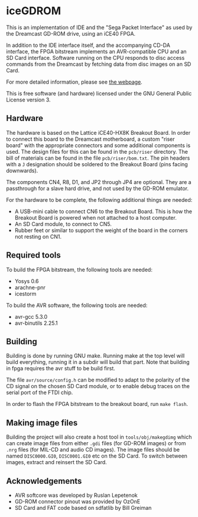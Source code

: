 iceGDROM
========

This is an implementation of IDE and the "Sega Packet Interface"
as used by the Dreamcast GD-ROM drive, using an iCE40 FPGA.

In addition to the IDE interface itself, and the accompanying CD-DA
interface, the FPGA bitstream implements an AVR-compatible CPU and
an SD Card interface.  Software running on the CPU responds to
disc access commands from the Dreamcast by fetching data from disc
images on an SD Card.

For more detailed information, please see [the webpage][1].

This is free software (and hardware) licensed under the GNU
General Public License version 3.


Hardware
--------

The hardware is based on the Lattice iCE40-HX8K Breakout Board.
In order to connect this board to the Dreamcast motherboard, a
custom "riser board" with the appropriate connectors and some
additional components is used.  The design files for this can be
found in the `pcb/riser` directory.  The bill of materials can be
found in the file `pcb/riser/bom.txt`.  The pin headers with a `J`
designation should be soldered to the Breakout Board (pins facing downwards).

The components CN4, R8, D1, and JP2 through JP4 are optional.  They
are a passthrough for a slave hard drive, and not used by the GD-ROM
emulator.

For the hardware to be complete, the following additional things are
needed:

* A USB-mini cable to connect CN6 to the Breakout Board.  This is how
  the Breakout Board is powered when not attached to a host computer.
* An SD Card module, to connect to CN5.
* Rubber feet or similar to support the weight of the board in the
  corners not resting on CN1.


Required tools
--------------

To build the FPGA bitstream, the following tools are needed:

* Yosys 0.6
* arachne-pnr
* icestorm

To build the AVR software, the following tools are needed:

* avr-gcc 5.3.0
* avr-binutils 2.25.1


Building
--------

Building is done by running GNU make.  Running make at the top level
will build everything, running it in a subdir will build that part.
Note that building in fpga requires the avr stuff to be build first.

The file `avr/source/config.h` can be modified to adapt to the polarity
of the CD signal on the chosen SD Card module, or to enable debug traces
on the serial port of the FTDI chip.

In order to flash the FPGA bitstream to the breakout board, run
`make flash`.


Making image files
------------------

Building the project will also create a host tool in `tools/obj/makegdimg`
which can create image files from either `.gdi` files (for GD-ROM images)
or from `.nrg` files (for MIL-CD and audio CD images).  The image files
should be named `DISC0000.GI0`, `DISC0001.GI0` etc on the SD Card.
To switch between images, extract and reinsert the SD Card.


Acknowledgements
----------------

* AVR softcore was developed by Ruslan Lepetenok
* GD-ROM connector pinout was provided by OzOnE
* SD Card and FAT code based on sdfatlib by Bill Greiman


[1]: http://mc.pp.se/dc/gdromemu.html
